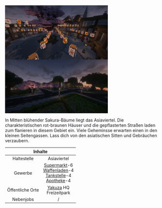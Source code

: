 
<img align="left" width="340" eight="340" src="../../../assets/image/gebiete/Asiaviertel1.png"> <img align="center" width="340" eight="340" src="../../../assets/image/gebiete/Asiaviertel2.png">


In Mitten blühender Sakura-Bäume liegt das Asiaviertel. Die charakteristischen rot-braunen Häuser und die gepflasterten Straßen laden zum flanieren in diesem Gebiet ein. Viele Geheminsse erwarten einen in den kleinen Seitengassen. Lass dich von den asiatischen Sitten und Gebräuchen verzaubern.

<table>
  <thead>
    <tr>
      <th colspan=2 align="center">Inhalte</th>
    </tr>
  </thead>
  <tbody>
    <tr>
      <td align="center">Haltestelle</td>
      <td align="center">Asiaviertel</td>
    </tr>
    <tr>
      <td align="center">Gewerbe</td>
      <td align="center"><a href="../../biz/supermarkt.md">Supermarkt</a>-6 <br> <a href="../../biz/waffenladen.md">Waffenladen</a>-4 <br> <a href="../../biz/tankstelle.md">Tankstelle</a>-4 <br> <a href="../../biz/apotheke.md">Apotheke</a>-4</td>
    </tr>
    <tr>
      <td align="center">Öffentliche Orte</td>
      <td align="center"><a href="../../fraktionen/yakuza.md">Yakuza</a> HQ <br> Freizeitpark</td>
    </tr>
    <tr>
      <td align="center">Nebenjobs</td>
      <td align="center">/</td>
  </tbody>
</table>
